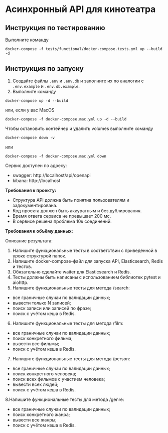 # Асинхронный API для кинотеатра
## Инструкция по тестированию
Выполните команду
```
docker-compose -f tests/functional/docker-compose.tests.yml up --build -d
```
## Инструкция по запуску
1. Создайте файлы `.env` и `.env.db` и заполните их по аналогии с `.env.example` и `.env.db.example`.
2. Выполните команду
```
docker-compose up -d --build
```
или, если у вас MacOS
```
docker-compose -f docker-compose.mac.yml up -d --build
```
Чтобы остановить контейнер и удалить volumes выполните команду
```
docker-compose down -v
```
или
```
docker-compose -f docker-compose.mac.yml down
```
Сервис доступен по адресу: 
- swagger: http://localhost/api/openapi
- kibana: http://localhost

**Требования к проекту:**

- Структура API должна быть понятна пользователям и задокументирована.
- Код проекта должен быть аккуратным и без дублирования.
- Время ответа сервиса не превышает 200 мс.
- В сервисе решена проблема 10к соединений.

**Требования к объёму данных:**

Описание результата:
1. Напишите функциональные тесты в соответствии с приведённой в уроке структурой папок.
2. Напишите docker-compose-файл для запуска API, Elasticsearch, Redis и тестов.
3. Обязательно сделайте waiter для Elasticsearch и Redis.
4. Тесты должны быть написаны с использованием библиотек pytest и aiohttp.
5. Напишите функциональные тесты для метода  /search:
- все граничные случаи по валидации данных;
- вывести только N записей;
- поиск записи или записей по фразе;
- поиск с учётом кеша в Redis.
6. Напишите функциональные тесты для метода  /film:
- все граничные случаи по валидации данных;
- поиск конкретного фильма;
- вывести все фильмы;
- поиск с учётом кеша в Redis.
7. Напишите функциональные тесты для метода  /person:
- все граничные случаи по валидации данных;
- поиск конкретного человека;
- поиск всех фильмов с участием человека;
- вывести всех людей;
- поиск с учётом кеша в Redis.

8.Напишите функциональные тесты для метода  /genre:
- все граничные случаи по валидации данных;
- поиск конкретного жанра;
- вывести все жанры;
- поиск с учётом кеша в Redis.
